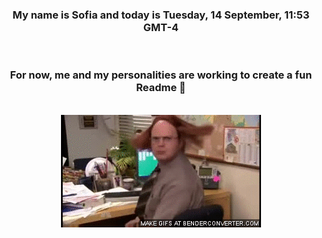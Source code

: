 


<div align="center">
<h3 >My name is Sofia and today is Tuesday, 14 September, 11:53 GMT-4</h3><br>
<h3 >For now, me and my personalities are working to create a fun Readme 👋
</h3><br>
<img src='img/dwight.gif' alt='working...'/>
</div>
